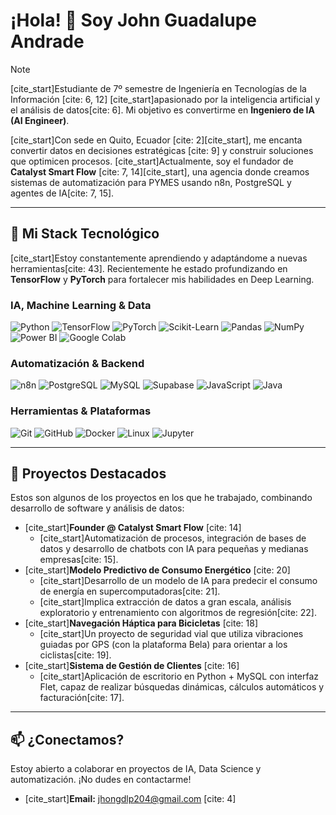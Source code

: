 # ¡Hola! 👋 Soy John Guadalupe Andrade

> [!NOTE]
> [cite_start]Estudiante de 7º semestre de Ingeniería en Tecnologías de la Información [cite: 6, 12] [cite_start]apasionado por la inteligencia artificial y el análisis de datos[cite: 6]. Mi objetivo es convertirme en **Ingeniero de IA (AI Engineer)**.

[cite_start]Con sede en Quito, Ecuador [cite: 2][cite_start], me encanta convertir datos en decisiones estratégicas [cite: 9] y construir soluciones que optimicen procesos. [cite_start]Actualmente, soy el fundador de **Catalyst Smart Flow** [cite: 7, 14][cite_start], una agencia donde creamos sistemas de automatización para PYMES usando n8n, PostgreSQL y agentes de IA[cite: 7, 15].

---

## 🚀 Mi Stack Tecnológico

[cite_start]Estoy constantemente aprendiendo y adaptándome a nuevas herramientas[cite: 43]. Recientemente he estado profundizando en **TensorFlow** y **PyTorch** para fortalecer mis habilidades en Deep Learning.

### IA, Machine Learning & Data
![Python](https://img.shields.io/badge/Python-3776AB?style=for-the-badge&logo=python&logoColor=white)
![TensorFlow](https://img.shields.io/badge/TensorFlow-FF6F00?style=for-the-badge&logo=tensorflow&logoColor=white)
![PyTorch](https://img.shields.io/badge/PyTorch-EE4C2C?style=for-the-badge&logo=pytorch&logoColor=white)
![Scikit-Learn](https://img.shields.io/badge/scikit--learn-F7931E?style=for-the-badge&logo=scikit-learn&logoColor=white)
![Pandas](https://img.shields.io/badge/Pandas-150458?style=for-the-badge&logo=pandas&logoColor=white)
![NumPy](https://img.shields.io/badge/NumPy-013243?style=for-the-badge&logo=numpy&logoColor=white)
![Power BI](https://img.shields.io/badge/Power%20BI-F2C811?style=for-the-badge&logo=powerbi&logoColor=black)
![Google Colab](https://img.shields.io/badge/Google%20Colab-F9AB00?style=for-the-badge&logo=googlecolab&logoColor=black)

### Automatización & Backend
![n8n](https://img.shields.io/badge/n8n-1A1A1A?style=for-the-badge&logo=n8n&logoColor=white)
![PostgreSQL](https://img.shields.io/badge/PostgreSQL-4169E1?style=for-the-badge&logo=postgresql&logoColor=white)
![MySQL](https://img.shields.io/badge/MySQL-4479A1?style=for-the-badge&logo=mysql&logoColor=white)
![Supabase](https://img.shields.io/badge/Supabase-3ECF8E?style=for-the-badge&logo=supabase&logoColor=white)
![JavaScript](https://img.shields.io/badge/JavaScript-F7DF1E?style=for-the-badge&logo=javascript&logoColor=black)
![Java](https://img.shields.io/badge/Java-ED8B00?style=for-the-badge&logo=openjdk&logoColor=white)

### Herramientas & Plataformas
![Git](https://img.shields.io/badge/Git-F05032?style=for-the-badge&logo=git&logoColor=white)
![GitHub](https://img.shields.io/badge/GitHub-181717?style=for-the-badge&logo=github&logoColor=white)
![Docker](https://img.shields.io/badge/Docker-2496ED?style=for-the-badge&logo=docker&logoColor=white)
![Linux](https://img.shields.io/badge/Linux-FCC624?style=for-the-badge&logo=linux&logoColor=black)
![Jupyter](https://img.shields.io/badge/Jupyter-F37626?style=for-the-badge&logo=jupyter&logoColor=white)

---

## 🔭 Proyectos Destacados

Estos son algunos de los proyectos en los que he trabajado, combinando desarrollo de software y análisis de datos:

* [cite_start]**Founder @ Catalyst Smart Flow** [cite: 14]
    * [cite_start]Automatización de procesos, integración de bases de datos y desarrollo de chatbots con IA para pequeñas y medianas empresas[cite: 15].
* [cite_start]**Modelo Predictivo de Consumo Energético** [cite: 20]
    * [cite_start]Desarrollo de un modelo de IA para predecir el consumo de energía en supercomputadoras[cite: 21].
    * [cite_start]Implica extracción de datos a gran escala, análisis exploratorio y entrenamiento con algoritmos de regresión[cite: 22].
* [cite_start]**Navegación Háptica para Bicicletas** [cite: 18]
    * [cite_start]Un proyecto de seguridad vial que utiliza vibraciones guiadas por GPS (con la plataforma Bela) para orientar a los ciclistas[cite: 19].
* [cite_start]**Sistema de Gestión de Clientes** [cite: 16]
    * [cite_start]Aplicación de escritorio en Python + MySQL con interfaz Flet, capaz de realizar búsquedas dinámicas, cálculos automáticos y facturación[cite: 17].

---

## 📫 ¿Conectamos?

Estoy abierto a colaborar en proyectos de IA, Data Science y automatización. ¡No dudes en contactarme!

* [cite_start]**Email:** [jhongdlp204@gmail.com](mailto:jhongdlp204@gmail.com) [cite: 4]

